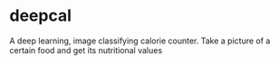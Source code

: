 # deepcal
A deep learning, image classifying calorie counter. Take a picture of a certain food and get its nutritional values
